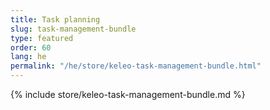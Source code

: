 ```yaml
---
title: Task planning
slug: task-management-bundle
type: featured
order: 60
lang: he
permalink: "/he/store/keleo-task-management-bundle.html"
---
```


{% include store/keleo-task-management-bundle.md %}
